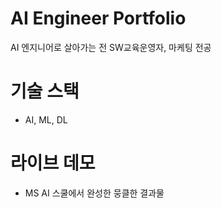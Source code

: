 #  AI Engineer Portfolio
AI 엔지니어로 살아가는 전 SW교육운영자, 마케팅 전공

# 기술 스택
- AI, ML, DL

# 라이브 데모
- MS AI 스쿨에서 완성한 뭉클한 결과물
